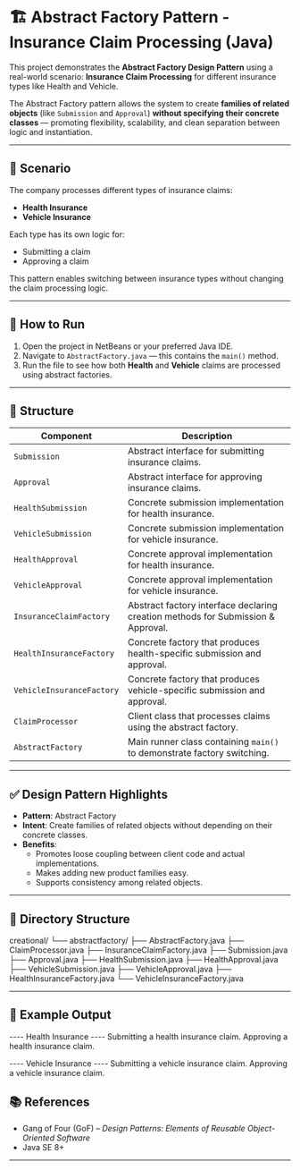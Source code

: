 
# 🏗️ Abstract Factory Pattern - Insurance Claim Processing (Java)

This project demonstrates the **Abstract Factory Design Pattern** using a real-world scenario: **Insurance Claim Processing** for different insurance types like Health and Vehicle.

The Abstract Factory pattern allows the system to create **families of related objects** (like `Submission` and `Approval`) **without specifying their concrete classes** — promoting flexibility, scalability, and clean separation between logic and instantiation.

---

## 📌 Scenario

The company processes different types of insurance claims:
- **Health Insurance**
- **Vehicle Insurance**

Each type has its own logic for:
- Submitting a claim
- Approving a claim

This pattern enables switching between insurance types without changing the claim processing logic.

---

## 🚀 How to Run

1. Open the project in NetBeans or your preferred Java IDE.
2. Navigate to `AbstractFactory.java` — this contains the `main()` method.
3. Run the file to see how both **Health** and **Vehicle** claims are processed using abstract factories.

---

## 🧱 Structure

| Component                  | Description                                                                 |
|----------------------------|-----------------------------------------------------------------------------|
| `Submission`               | Abstract interface for submitting insurance claims.                         |
| `Approval`                 | Abstract interface for approving insurance claims.                          |
| `HealthSubmission`         | Concrete submission implementation for health insurance.                    |
| `VehicleSubmission`        | Concrete submission implementation for vehicle insurance.                   |
| `HealthApproval`           | Concrete approval implementation for health insurance.                      |
| `VehicleApproval`          | Concrete approval implementation for vehicle insurance.                     |
| `InsuranceClaimFactory`    | Abstract factory interface declaring creation methods for Submission & Approval. |
| `HealthInsuranceFactory`   | Concrete factory that produces health-specific submission and approval.     |
| `VehicleInsuranceFactory`  | Concrete factory that produces vehicle-specific submission and approval.    |
| `ClaimProcessor`           | Client class that processes claims using the abstract factory.              |
| `AbstractFactory`          | Main runner class containing `main()` to demonstrate factory switching.     |

---

## ✅ Design Pattern Highlights

- **Pattern**: Abstract Factory
- **Intent**: Create families of related objects without depending on their concrete classes.
- **Benefits**:
  - Promotes loose coupling between client code and actual implementations.
  - Makes adding new product families easy.
  - Supports consistency among related objects.

---

## 📁 Directory Structure

creational/
└── abstractfactory/
├── AbstractFactory.java
├── ClaimProcessor.java
├── InsuranceClaimFactory.java
├── Submission.java
├── Approval.java
├── HealthSubmission.java
├── HealthApproval.java
├── VehicleSubmission.java
├── VehicleApproval.java
├── HealthInsuranceFactory.java
└── VehicleInsuranceFactory.java



---

## 🧠 Example Output

---- Health Insurance ----
Submitting a health insurance claim.
Approving a health insurance claim.

---- Vehicle Insurance ----
Submitting a vehicle insurance claim.
Approving a vehicle insurance claim.



## 📚 References

- Gang of Four (GoF) – *Design Patterns: Elements of Reusable Object-Oriented Software*
- Java SE 8+

---
